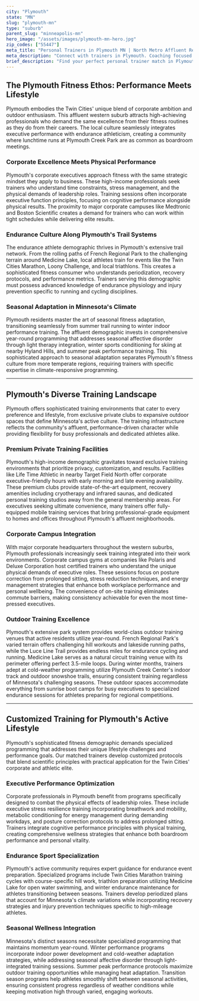 ```yaml
---
city: "Plymouth"
state: "MN"
slug: "plymouth-mn"
type: "suburb"
parent_slug: "minneapolis-mn"
hero_image: "/assets/images/plymouth-mn-hero.jpg"
zip_codes: ["55447"]
meta_title: "Personal Trainers in Plymouth MN | North Metro Affluent Residential Fitness"
meta_description: "Connect with trainers in Plymouth. Coaching focused on high-quality residential amenities, family wellness, and outdoor trail systems."
brief_description: "Find your perfect personal trainer match in Plymouth, MN. Our elite service connects busy corporate executives, dedicated endurance athletes, and high-income professionals with certified trainers who specialize in high-performance results. Whether you need executive stress management, marathon training for Twin Cities events, or seasonal workout adaptation for Minnesota's climate, we match you with experts who understand Plymouth's active lifestyle. Stop wasting time searching and start achieving your fitness goals with trainers who bring the gym to your home, office, or favorite local parks. Get your personalized match today and transform your fitness journey."
---
```

## The Plymouth Fitness Ethos: Performance Meets Lifestyle

Plymouth embodies the Twin Cities' unique blend of corporate ambition and outdoor enthusiasm. This affluent western suburb attracts high-achieving professionals who demand the same excellence from their fitness routines as they do from their careers. The local culture seamlessly integrates executive performance with endurance athleticism, creating a community where lunchtime runs at Plymouth Creek Park are as common as boardroom meetings.

### Corporate Excellence Meets Physical Performance

Plymouth's corporate executives approach fitness with the same strategic mindset they apply to business. These high-income professionals seek trainers who understand time constraints, stress management, and the physical demands of leadership roles. Training sessions often incorporate executive function principles, focusing on cognitive performance alongside physical results. The proximity to major corporate campuses like Medtronic and Boston Scientific creates a demand for trainers who can work within tight schedules while delivering elite results.

### Endurance Culture Along Plymouth's Trail Systems

The endurance athlete demographic thrives in Plymouth's extensive trail network. From the rolling paths of French Regional Park to the challenging terrain around Medicine Lake, local athletes train for events like the Twin Cities Marathon, Loony Challenge, and local triathlons. This creates a sophisticated fitness consumer who understands periodization, recovery protocols, and performance metrics. Trainers serving this demographic must possess advanced knowledge of endurance physiology and injury prevention specific to running and cycling disciplines.

### Seasonal Adaptation in Minnesota's Climate

Plymouth residents master the art of seasonal fitness adaptation, transitioning seamlessly from summer trail running to winter indoor performance training. The affluent demographic invests in comprehensive year-round programming that addresses seasonal affective disorder through light therapy integration, winter sports conditioning for skiing at nearby Hyland Hills, and summer peak performance training. This sophisticated approach to seasonal adaptation separates Plymouth's fitness culture from more temperate regions, requiring trainers with specific expertise in climate-responsive programming.

---

## Plymouth's Diverse Training Landscape

Plymouth offers sophisticated training environments that cater to every preference and lifestyle, from exclusive private clubs to expansive outdoor spaces that define Minnesota's active culture. The training infrastructure reflects the community's affluent, performance-driven character while providing flexibility for busy professionals and dedicated athletes alike.

### Premium Private Training Facilities

Plymouth's high-income demographic gravitates toward exclusive training environments that prioritize privacy, customization, and results. Facilities like Life Time Athletic in nearby Target Field North offer corporate executive-friendly hours with early morning and late evening availability. These premium clubs provide state-of-the-art equipment, recovery amenities including cryotherapy and infrared saunas, and dedicated personal training studios away from the general membership areas. For executives seeking ultimate convenience, many trainers offer fully-equipped mobile training services that bring professional-grade equipment to homes and offices throughout Plymouth's affluent neighborhoods.

### Corporate Campus Integration

With major corporate headquarters throughout the western suburbs, Plymouth professionals increasingly seek training integrated into their work environments. Corporate campus gyms at companies like Polaris and Deluxe Corporation host certified trainers who understand the unique physical demands of executive roles. These sessions focus on posture correction from prolonged sitting, stress reduction techniques, and energy management strategies that enhance both workplace performance and personal wellbeing. The convenience of on-site training eliminates commute barriers, making consistency achievable for even the most time-pressed executives.

### Outdoor Training Excellence

Plymouth's extensive park system provides world-class outdoor training venues that active residents utilize year-round. French Regional Park's varied terrain offers challenging hill workouts and lakeside running paths, while the Luce Line Trail provides endless miles for endurance cycling and running. Medicine Lake serves as a natural circuit training venue with its perimeter offering perfect 3.5-mile loops. During winter months, trainers adept at cold-weather programming utilize Plymouth Creek Center's indoor track and outdoor snowshoe trails, ensuring consistent training regardless of Minnesota's challenging seasons. These outdoor spaces accommodate everything from sunrise boot camps for busy executives to specialized endurance sessions for athletes preparing for regional competitions.

---

## Customized Training for Plymouth's Active Lifestyle

Plymouth's sophisticated fitness demographic demands specialized programming that addresses their unique lifestyle challenges and performance goals. Our matched trainers develop customized protocols that blend scientific principles with practical application for the Twin Cities' corporate and athletic elite.

### Executive Performance Optimization

Corporate professionals in Plymouth benefit from programs specifically designed to combat the physical effects of leadership roles. These include executive stress resilience training incorporating breathwork and mobility, metabolic conditioning for energy management during demanding workdays, and posture correction protocols to address prolonged sitting. Trainers integrate cognitive performance principles with physical training, creating comprehensive wellness strategies that enhance both boardroom performance and personal vitality.

### Endurance Sport Specialization

Plymouth's active community requires expert guidance for endurance event preparation. Specialized programs include Twin Cities Marathon training cycles with course-specific hill work, triathlon preparation utilizing Medicine Lake for open water swimming, and winter endurance maintenance for athletes transitioning between seasons. Trainers develop periodized plans that account for Minnesota's climate variations while incorporating recovery strategies and injury prevention techniques specific to high-mileage athletes.

### Seasonal Wellness Integration

Minnesota's distinct seasons necessitate specialized programming that maintains momentum year-round. Winter performance programs incorporate indoor power development and cold-weather adaptation strategies, while addressing seasonal affective disorder through light-integrated training sessions. Summer peak performance protocols maximize outdoor training opportunities while managing heat adaptation. Transition season programs help athletes smoothly shift between seasonal activities, ensuring consistent progress regardless of weather conditions while keeping motivation high through varied, engaging workouts.